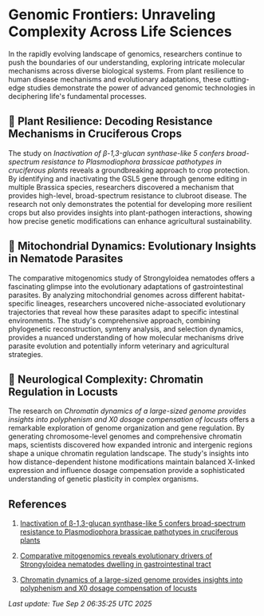 # Genomic Frontiers: Unraveling Complexity Across Life Sciences

In the rapidly evolving landscape of genomics, researchers continue to push the boundaries of our understanding, exploring intricate molecular mechanisms across diverse biological systems. From plant resilience to human disease mechanisms and evolutionary adaptations, these cutting-edge studies demonstrate the power of advanced genomic technologies in deciphering life's fundamental processes.

## 🌱 Plant Resilience: Decoding Resistance Mechanisms in Cruciferous Crops

The study on *Inactivation of β-1,3-glucan synthase-like 5 confers broad-spectrum resistance to Plasmodiophora brassicae pathotypes in cruciferous plants* reveals a groundbreaking approach to crop protection. By identifying and inactivating the GSL5 gene through genome editing in multiple Brassica species, researchers discovered a mechanism that provides high-level, broad-spectrum resistance to clubroot disease. The research not only demonstrates the potential for developing more resilient crops but also provides insights into plant-pathogen interactions, showing how precise genetic modifications can enhance agricultural sustainability.

## 🧬 Mitochondrial Dynamics: Evolutionary Insights in Nematode Parasites

The comparative mitogenomics study of Strongyloidea nematodes offers a fascinating glimpse into the evolutionary adaptations of gastrointestinal parasites. By analyzing mitochondrial genomes across different habitat-specific lineages, researchers uncovered niche-associated evolutionary trajectories that reveal how these parasites adapt to specific intestinal environments. The study's comprehensive approach, combining phylogenetic reconstruction, synteny analysis, and selection dynamics, provides a nuanced understanding of how molecular mechanisms drive parasite evolution and potentially inform veterinary and agricultural strategies.

## 🧠 Neurological Complexity: Chromatin Regulation in Locusts

The research on *Chromatin dynamics of a large-sized genome provides insights into polyphenism and X0 dosage compensation of locusts* offers a remarkable exploration of genome organization and gene regulation. By generating chromosome-level genomes and comprehensive chromatin maps, scientists discovered how expanded intronic and intergenic regions shape a unique chromatin regulation landscape. The study's insights into how distance-dependent histone modifications maintain balanced X-linked expression and influence dosage compensation provide a sophisticated understanding of genetic plasticity in complex organisms.

## References

1. [Inactivation of β-1,3-glucan synthase-like 5 confers broad-spectrum resistance to Plasmodiophora brassicae pathotypes in cruciferous plants](https://pubmed.ncbi.nlm.nih.gov/40890362/)

2. [Comparative mitogenomics reveals evolutionary drivers of Strongyloidea nematodes dwelling in gastrointestinal tract](https://pubmed.ncbi.nlm.nih.gov/40890580/)

3. [Chromatin dynamics of a large-sized genome provides insights into polyphenism and X0 dosage compensation of locusts](https://pubmed.ncbi.nlm.nih.gov/40890361/)

*Last update: Tue Sep  2 06:35:25 UTC 2025*

